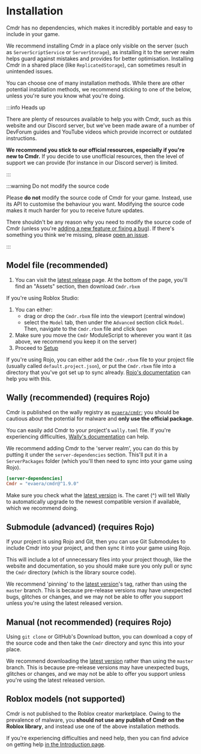 # Installation

Cmdr has no dependencies, which makes it incredibly portable and easy to include in your game.

We recommend installing Cmdr in a place only visible on the server (such as `ServerScriptService` or `ServerStorage`), as installing it to the server realm helps guard against mistakes and provides for better optimisation. Installing Cmdr in a shared place (like `ReplicatedStorage`), can sometimes result in unintended issues.

You can choose one of many installation methods. While there are other potential installation methods, we recommend sticking to one of the below, unless you're sure you know what you're doing.

:::info Heads up

There are plenty of resources available to help you with Cmdr, such as this website and our Discord server, but we've been made aware of a number of DevForum guides and YouTube videos which provide incorrect or outdated instructions.

**We recommend you stick to our official resources, especially if you're new to Cmdr.** If you decide to use unofficial resources, then the level of support we can provide (for instance in our Discord server) is limited.

:::

:::warning Do not modify the source code

Please **do not** modify the source code of Cmdr for your game. Instead, use its API to customise the behaviour you want. Modifying the source code makes it much harder for you to receive future updates.

There shouldn't be any reason why you need to modify the source code of Cmdr (unless you're [adding a new feature or fixing a bug](/docs/contribute)). If there's something you think we're missing, please [open an issue](https://github.com/evaera/cmdr/issues).

:::

## Model file (recommended)

1. You can visit the [latest release](https://github.com/evaera/Cmdr/releases/latest) page. At the bottom of the page, you'll find an "Assets" section, then download `Cmdr.rbxm`

If you're using Roblox Studio:

1. You can either:
   - drag or drop the `Cmdr.rbxm` file into the viewport (central window)
   - select the `Model` tab, then under the `Advanced` section click `Model`. Then, navigate to the `Cmdr.rbxm` file and click `Open`
2. Make sure you move the `Cmdr` ModuleScript to wherever you want it (as above, we recommend you keep it on the server)
3. Proceed to [Setup](/docs/setup)

If you're using Rojo, you can either add the `Cmdr.rbxm` file to your project file (usually called `default.project.json`), or put the `Cmdr.rbxm` file into a directory that you've got set up to sync already. [Rojo's documentation](https://rojo.space) can help you with this.

## Wally (recommended) (requires Rojo)

Cmdr is published on the wally registry as [`evaera/cmdr`](https://wally.run/package/evaera/cmdr); you should be cautious about the potential for malware and **only use the official package**.

You can easily add Cmdr to your project's `wally.toml` file. If you're experiencing difficulties, [Wally's documentation](https://github.com/UpliftGames/wally#manifest-format) can help.

We recommend adding Cmdr to the 'server realm', you can do this by putting it under the `server-dependencies` section. This'll put it in a `ServerPackages` folder (which you'll then need to sync into your game using Rojo).

```toml
[server-dependencies]
Cmdr = "evaera/cmdr@^1.9.0"
```

Make sure you check what the [latest version](https://github.com/evaera/Cmdr/releases/latest) is. The caret (^) will tell Wally to automatically upgrade to the newest compatible version if available, which we recommend doing.

## Submodule (advanced) (requires Rojo)

If your project is using Rojo and Git, then you can use Git Submodules to include Cmdr into your project, and then sync it into your game using Rojo.

This will include a lot of unnecessary files into your project though, like the website and documentation, so you should make sure you only pull or sync the `Cmdr` directory (which is the library source code).

We recommend 'pinning' to the [latest version](https://github.com/evaera/Cmdr/releases/latest)'s tag, rather than using the `master` branch. This is because pre-release versions may have unexpected bugs, glitches or changes, and we may not be able to offer you support unless you're using the latest released version.

## Manual (not recommended) (requires Rojo)

Using `git clone` or GitHub's Download button, you can download a copy of the source code and then take the `Cmdr` directory and sync this into your place.

We recommend downloading the [latest version](https://github.com/evaera/Cmdr/releases/latest) rather than using the `master` branch. This is because pre-release versions may have unexpected bugs, glitches or changes, and we may not be able to offer you support unless you're using the latest released version.

## Roblox models (not supported)

Cmdr is not published to the Roblox creator marketplace. Owing to the prevalence of malware, you **should not use any publish of Cmdr on the Roblox library**, and instead use one of the above installation methods.

If you're experiencing difficulties and need help, then you can find advice on getting help [in the Introduction page](/docs/intro).

